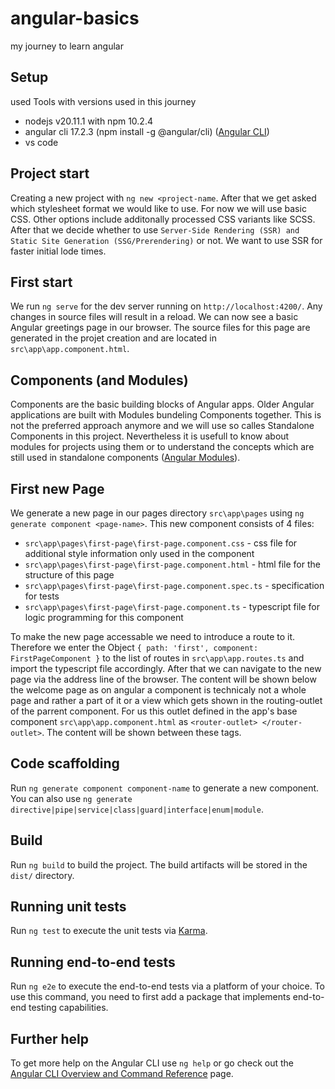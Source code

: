 # angular-basics
my journey to learn angular

## Setup
used Tools with versions used in this journey
- nodejs v20.11.1 with npm 10.2.4
- angular cli 17.2.3 (npm install -g @angular/cli) ([Angular CLI](https://angular.io/cli))
- vs code

## Project start
Creating a new project with `ng new <project-name`. After that we get asked which stylesheet format we would like to use. For now we will use basic CSS. Other options include additonally processed CSS variants like SCSS. After that we decide whether to use `Server-Side Rendering (SSR) and Static Site Generation (SSG/Prerendering)` or not. We want to use SSR for faster initial lode times.

## First start

We run `ng serve` for the dev server running on `http://localhost:4200/`. Any changes in source files will result in a reload. We can now see a basic Angular greetings page in our browser. The source files for this page are generated in the projet creation and are located in `src\app\app.component.html`.

## Components (and Modules)
Components are the basic building blocks of Angular apps. Older Angular applications are built with Modules bundeling Components together. This is not the preferred approach anymore and we will use so calles Standalone Components in this project. Nevertheless it is usefull to know about modules for projects using them or to understand the concepts which are still used in standalone components ([Angular Modules](https://angular.io/guide/architecture-modules)).

## First new Page
We generate a new page in our pages directory `src\app\pages` using `ng generate component <page-name>`. This new component consists of 4 files:
- `src\app\pages\first-page\first-page.component.css` - css file for additional style information only used in the component
- `src\app\pages\first-page\first-page.component.html` - html file for the structure of this page
- `src\app\pages\first-page\first-page.component.spec.ts` - specification for tests
- `src\app\pages\first-page\first-page.component.ts` - typescript file for logic programming for this component

To make the new page accessable we need to introduce a route to it. Therefore we enter the Object 
`
{
    path: 'first',
    component: FirstPageComponent
}
`
to the list of routes in `src\app\app.routes.ts` and import the typescript file accordingly. After that we can navigate to the new page via the address line of the browser. The content will be shown below the welcome page as on angular a component is technicaly not a whole page and rather a part of it or a view which gets shown in the routing-outlet of the parrent component. For us this outlet defined in the app's base component `src\app\app.component.html` as `
<router-outlet>
</router-outlet>
`. The content will be shown between these tags.



## Code scaffolding

Run `ng generate component component-name` to generate a new component. You can also use `ng generate directive|pipe|service|class|guard|interface|enum|module`.

## Build

Run `ng build` to build the project. The build artifacts will be stored in the `dist/` directory.

## Running unit tests

Run `ng test` to execute the unit tests via [Karma](https://karma-runner.github.io).

## Running end-to-end tests

Run `ng e2e` to execute the end-to-end tests via a platform of your choice. To use this command, you need to first add a package that implements end-to-end testing capabilities.

## Further help

To get more help on the Angular CLI use `ng help` or go check out the [Angular CLI Overview and Command Reference](https://angular.io/cli) page.
